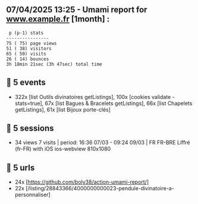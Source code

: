 ## 07/04/2025 13:25 - Umami report for www.example.fr [1month] :

```
 p (p-1) stats
----------------
75 ( 75) page views
51 ( 38) visitors
65 ( 50) visits
26 ( 14) bounces
3h 18min 21sec (3h 47sec) total time
```

## 🥇 5 events
- 322x [list Outils divinatoires  getListings], 100x [cookies validate - stats=true], 67x [list Bagues & Bracelets  getListings], 66x [list Chapelets  getListings], 61x [list Bijoux porte-clés]

## 🥇 5 sessions
-  34 views   7 visits | period: 16:36 07/03 - 09:24 09/03 | FR FR-BRE Liffré (fr-FR) with iOS ios-webview 810x1080

## 🥇 5 urls
- 24x [https://github.com/boly38/action-umami-report/]
- 22x [/listing/28843366/4000000000023-pendule-divinatoire-a-personnaliser]
